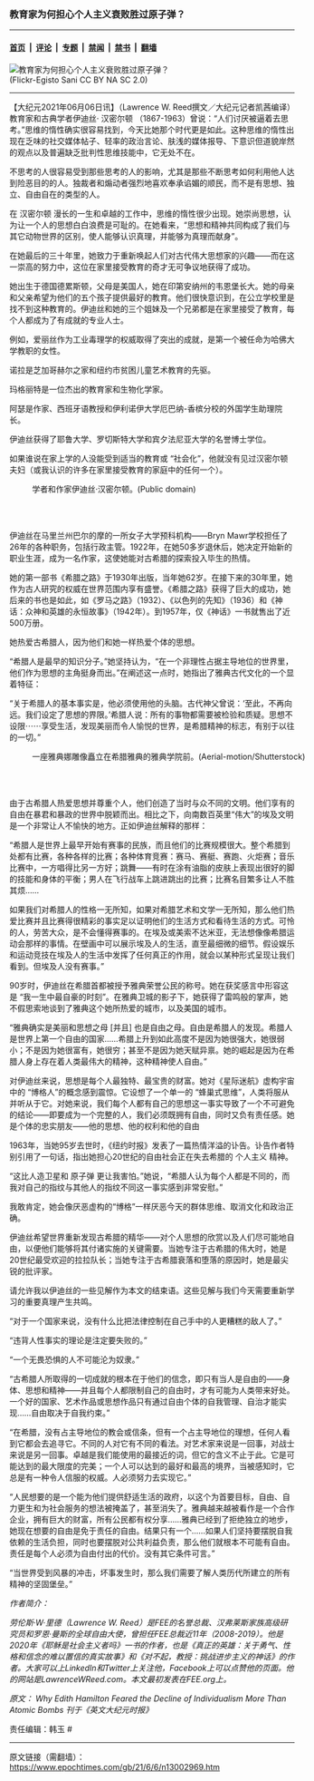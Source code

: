 ### 教育家为何担心个人主义衰败胜过原子弹？

---

#### [首页](../../../..?n13002969) &nbsp;|&nbsp; [评论](../../../../../epoch-comment?n13002969) &nbsp;|&nbsp; [专题](../../../../../epoch-special?n13002969) &nbsp;|&nbsp; [禁闻](../../../../../epoch-news?n13002969) &nbsp;|&nbsp; [禁书](../../../../../books?n13002969) &nbsp;|&nbsp; [翻墙](https://github.com/gfw-breaker/nogfw/blob/master/README.md?n13002969)


<div><img alt="教育家为何担心个人主义衰败胜过原子弹？" class="attachment-djy_600_400 size-djy_600_400 wp-post-image" src="https://i.epochtimes.com/assets/uploads/2021/06/id13002971-greek-statue-700x420-600x400.jpeg"/>
<div class="caption">
 (Flickr-Egisto Sani CC BY NA SC 2.0)
</div></div><hr/><div class="post_content" id="artbody" itemprop="articleBody">
 <!-- article content begin -->
 <p>
  【大纪元2021年06月06日讯】（Lawrence W. Reed撰文／大纪元记者凯茜编译）教育家和古典学者伊迪丝·
  <ok href="https://www.epochtimes.com/gb/tag/%E6%B1%89%E5%AF%86%E5%B0%94%E9%A1%BF.html">
   汉密尔顿
  </ok>
  （1867-1963）曾说：“人们讨厌被逼着去思考。”思维的惰性确实很容易找到，今天比她那个时代更是如此。这种思维的惰性出现在乏味的社交媒体帖子、轻率的政治言论、肤浅的媒体报导、下意识但道貌岸然的观点以及普遍缺乏批判性思维技能中，它无处不在。
 </p>
 <p>
  不思考的人很容易受到那些思考的人的影响，尤其是那些不断思考如何利用他人达到险恶目的的人。独裁者和煽动者强烈地喜欢奉承谄媚的顺民，而不是有思想、独立、自由自在的类型的人。
 </p>
 <p>
  在
  <ok href="https://www.epochtimes.com/gb/tag/%E6%B1%89%E5%AF%86%E5%B0%94%E9%A1%BF.html">
   汉密尔顿
  </ok>
  漫长的一生和卓越的工作中，思维的惰性很少出现。她崇尚思想，认为让一个人的思想白白浪费是可耻的。在她看来，“思想和精神共同构成了我们与其它动物世界的区别，使人能够认识真理，并能够为真理而献身”。
 </p>
 <p>
  在她最后的三十年里，她致力于重新唤起人们对古代伟大思想家的兴趣——而在这一崇高的努力中，这位在家里接受教育的奇才无可争议地获得了成功。
 </p>
 <p>
  她出生于德国德累斯顿，父母是美国人，她在印第安纳州的韦恩堡长大。她的母亲和父亲希望为他们的五个孩子提供最好的教育。他们很快意识到，在公立学校里是找不到这种教育的。伊迪丝和她的三个姐妹及一个兄弟都是在家里接受了教育，每个人都成为了有成就的专业人士。
 </p>
 <p>
  例如，爱丽丝作为工业毒理学的权威取得了突出的成就，是第一个被任命为哈佛大学教职的女性。
 </p>
 <p>
  诺拉是芝加哥赫尔之家和纽约市贫困儿童艺术教育的先驱。
 </p>
 <p>
  玛格丽特是一位杰出的教育家和生物化学家。
 </p>
 <p>
  阿瑟是作家、西班牙语教授和伊利诺伊大学厄巴纳-香槟分校的外国学生助理院长。
 </p>
 <p>
  伊迪丝获得了耶鲁大学、罗切斯特大学和宾夕法尼亚大学的名誉博士学位。
 </p>
 <p>
  如果谁说在家上学的人没能受到适当的教育或 “社会化”，他就没有见过汉密尔顿夫妇（或我认识的许多在家里接受教育的家庭中的任何一个）。
 </p>
 <figure aria-describedby="caption-attachment-13002980" class="wp-caption aligncenter" id="attachment_13002980" style="width: 452px">
  <ok href="https://i.epochtimes.com/assets/uploads/2021/06/id13002980-Edith_Hamilton.jpeg" target="_blank">
   <img alt="" class="wp-image-13002980" src="https://i.epochtimes.com/assets/uploads/2021/06/id13002980-Edith_Hamilton.jpeg"/>
  </ok>
  <br/><figcaption class="wp-caption-text" id="caption-attachment-13002980">
   学者和作家伊迪丝·汉密尔顿。(Public domain)
  </figcaption><br/>
 </figure><br/>
 <p>
  伊迪丝在马里兰州巴尔的摩的一所女子大学预科机构——Bryn Mawr学校担任了26年的各种职务，包括行政主管。1922年，在她50多岁退休后，她决定开始新的职业生涯，成为一名作家，这使她能对古希腊的探索投入毕生的热情。
 </p>
 <p>
  她的第一部书《希腊之路》于1930年出版，当年她62岁。在接下来的30年里，她作为古人研究的权威在世界范围内享有盛誉。《希腊之路》获得了巨大的成功，她后来的书也是如此，如《罗马之路》（1932）、《以色列的先知》（1936）和《神话：众神和英雄的永恒故事》（1942年）。到1957年，仅《神话》一书就售出了近500万册。
 </p>
 <p>
  她热爱古希腊人，因为他们和她一样热爱个体的思想。
 </p>
 <p>
  “希腊人是最早的知识分子。”她坚持认为，“在一个非理性占据主导地位的世界里，他们作为思想的主角挺身而出。”在阐述这一点时，她指出了雅典古代文化的一个显着特征：
 </p>
 <p>
  “关于希腊人的基本事实是，他必须使用他的头脑。古代神父曾说：‘至此，不再向远。我们设定了思想的界限。’希腊人说：所有的事物都需要被检验和质疑。思想不设限⋯⋯享受生活，发现美丽而令人愉悦的世界，是希腊精神的标志，有别于以往的一切。”
 </p>
 <figure aria-describedby="caption-attachment-13002984" class="wp-caption aligncenter" id="attachment_13002984" style="width: 600px">
  <ok href="https://i.epochtimes.com/assets/uploads/2021/06/id13002984-athena-600x411.jpg" target="_blank">
   <img alt="" class="wp-image-13002984" src="https://i.epochtimes.com/assets/uploads/2021/06/id13002984-athena-600x411-450x308.jpg"/>
  </ok>
  <br/><figcaption class="wp-caption-text" id="caption-attachment-13002984">
   一座雅典娜雕像矗立在希腊雅典的雅典学院前。(Aerial-motion/Shutterstock)
  </figcaption><br/>
 </figure><br/>
 <p>
  由于古希腊人热爱思想并尊重个人，他们创造了当时与众不同的文明。他们享有的自由在暴君和暴政的世界中脱颖而出。相比之下，向南数百英里“伟大”的埃及文明是一个非常让人不愉快的地方。正如伊迪丝解释的那样：
 </p>
 <p>
  “希腊人是世界上最早开始有赛事的民族，而且他们的比赛规模很大。整个希腊到处都有比赛，各种各样的比赛；各种体育竞赛：赛马、赛艇、赛跑、火炬赛；音乐比赛中，一方唱得比另一方好；跳舞——有时在涂有油脂的皮肤上表现出很好的脚的技能和身体的平衡；男人在飞行战车上跳进跳出的比赛；比赛名目繁多让人不胜其烦……
 </p>
 <p>
  如果我们对希腊人的性格一无所知，如果对希腊艺术和文学一无所知，那么他们热爱比赛并且比赛得很精彩的事实足以证明他们的生活方式和看待生活的方式。可怜的人，劳苦大众，是不会懂得赛事的。在埃及或美索不达米亚，无法想像像希腊运动会那样的事情。在壁画中可以展示埃及人的生活，直至最细微的细节。假设娱乐和运动竞技在埃及人的生活中发挥了任何真正的作用，就会以某种形式呈现让我们看到。但埃及人没有赛事。”
 </p>
 <p>
  90岁时，伊迪丝在希腊首都被授予雅典荣誉公民的称号。她在获奖感言中形容这是 “我一生中最自豪的时刻”。在雅典卫城的影子下，她获得了雷鸣般的掌声，她不假思索地谈到了雅典这个她所热爱的城市，以及美国的城市。
 </p>
 <p>
  “雅典确实是美丽和思想之母 [并且] 也是自由之母。自由是希腊人的发现。希腊人是世界上第一个自由的国家……希腊上升到如此高度不是因为她很强大，她很弱小；不是因为她很富有，她很穷；甚至不是因为她天赋异禀。她的崛起是因为在希腊人身上存在着人类最伟大的精神，这种精神使人自由。”
 </p>
 <p>
  对伊迪丝来说，思想是每个人最独特、最宝贵的财富。她对《星际迷航》虚构宇宙中的 “博格人”的概念感到震惊。它设想了一个单一的 “蜂巢式思维”，人类将服从并听从于它。对她来说，我们每个人都有自己的思想这一事实导致了一个不可避免的结论——即要成为一个完整的人，我们必须既拥有自由，同时又负有责任感。她是个体的忠实朋友——他的思想、他的权利和他的自由
 </p>
 <p>
  1963年，当她95岁去世时，《纽约时报》发表了一篇热情洋溢的讣告。讣告作者特别引用了一句话，指出她担心20世纪的自由社会正在失去希腊的
  <ok href="https://www.epochtimes.com/gb/tag/%E4%B8%AA%E4%BA%BA%E4%B8%BB%E4%B9%89.html">
   个人主义
  </ok>
  精神。
 </p>
 <p>
  “这比人造卫星和
  <ok href="https://www.epochtimes.com/gb/tag/%E5%8E%9F%E5%AD%90%E5%BC%B9.html">
   原子弹
  </ok>
  更让我害怕。”她说，“希腊人认为每个人都是不同的，而我对自己的指纹与其他人的指纹不同这一事实感到非常安慰。”
 </p>
 <p>
  我敢肯定，她会像厌恶虚构的“博格”一样厌恶今天的群体思维、取消文化和政治正确。
 </p>
 <p>
  伊迪丝希望世界重新发现古希腊的精华——对个人思想的欣赏以及人们尽可能地自由，以便他们能够将其付诸实施的关键需要。当她专注于古希腊的伟大时，她是20世纪最受欢迎的拉拉队长；当她专注于古希腊衰落和堕落的原因时，她是最尖锐的批评家。
 </p>
 <p>
  请允许我以伊迪丝的一些见解作为本文的结束语。这些见解与我们今天需要重新学习的重要真理产生共鸣。
 </p>
 <p>
  “对于一个国家来说，没有什么比把法律控制在自己手中的人更糟糕的敌人了。”
 </p>
 <p>
  “违背人性事实的理论是注定要失败的。”
 </p>
 <p>
  “一个无畏恐惧的人不可能沦为奴隶。”
 </p>
 <p>
  “古希腊人所取得的一切成就的根本在于他们的信念，即只有当人是自由的——身体、思想和精神——并且每个人都限制自己的自由时，才有可能为人类带来好处。一个好的国家、艺术作品或思想作品只有通过自由个体的自我管理、自治才能实现……自由取决于自我约束。”
 </p>
 <p>
  “在希腊，没有占主导地位的教会或信条，但有一个占主导地位的理想，任何人看到它都会去追寻它。不同的人对它有不同的看法。对艺术家来说是一回事，对战士来说是另一回事。卓越是我们能使用的最接近的词，但它的含义不止于此。它是可能达到的最大限度的完美；一个人可以达到的最好和最高的境界，当被感知时，它总是有一种令人信服的权威。人必须努力去实现它。”
 </p>
 <p>
  “人民想要的是一个能为他们提供舒适生活的政府，以这个为首要目标，自由、自力更生和为社会服务的想法被掩盖了，甚至消失了。雅典越来越被看作是一个合作企业，拥有巨大的财富，所有公民都有权分享……雅典已经到了拒绝独立的地步，她现在想要的自由是免于责任的自由。结果只有一个……如果人们坚持要摆脱自我依赖的生活负担，同时也要摆脱对公共利益负责，那么他们就根本不可能有自由。责任是每个人必须为自由付出的代价。没有其它条件可言。”
 </p>
 <p>
  “当世界受到风暴的冲击，坏事发生时，那么我们需要了解人类历代所建立的所有精神的坚固堡垒。”
 </p>
 <p>
  <em>
   作者简介：
  </em>
 </p>
 <p>
  <em>
   劳伦斯·W·里德（Lawrence W. Reed）是FEE的名誉总裁、汉弗莱斯家族高级研究员和罗恩·曼斯的全球自由大使，曾担任FEE总裁近11年（2008-2019）。他是2020年《耶稣是社会主义者吗》一书的作者，也是《真正的英雄：关于勇气、性格和信念的难以置信的真实故事》和《对不起，教授：挑战进步主义的神话》的作者。大家可以上LinkedIn和Twitter上关注他，Facebook上可以点赞他的页面。他的网站是LawrenceWReed.com。本文最初发表在FEE.org上。
  </em>
 </p>
 <p>
  <em>
   原文：
   <ok href="https://www.theepochtimes.com/why-edith-hamilton-feared-the-decline-of-individualism-more-than-atomic-bombs_3824549.html">
    Why Edith Hamilton Feared the Decline of Individualism More Than Atomic Bombs
   </ok>
   刊于《英文大纪元时报》
  </em>
 </p>
 <p>
  责任编辑：韩玉 #
 </p>
 <!-- article content end -->
 <div id="below_article_ad">
 </div>
</div>


---

原文链接（需翻墙）：https://www.epochtimes.com/gb/21/6/6/n13002969.htm